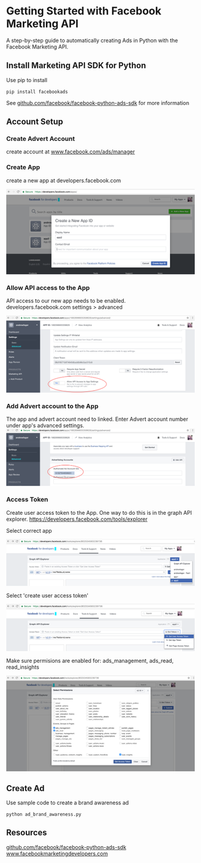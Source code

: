 # Getting Started with Facebook Marketing API 
A step-by-step guide to automatically creating Ads in Python with the Facebook Marketing API.

## Install Marketing API SDK for Python
Use pip to install
```
pip install facebookads
```
See <a href="github.com/facebook/facebook-python-ads-sdk">github.com/facebook/facebook-python-ads-sdk</a> for more information

## Account Setup

### Create Advert Account
create account at www.facebook.com/ads/manager

### Create App
create a new app at developers.facebook.com

![ScreenShot](images/fb-create-app2.png)

### Allow API access to the App
API access to our new app needs to be enabled.  
developers.facebook.com
settings > advanced

![ScreenShot](images/fb-api-access.png)

### Add Advert account to the App

The app and advert account need to linked. Enter Advert account number under app's advanced settings.
![ScreenShot](images/fb-ad-id.png)

### Access Token
Create user access token to the App. One way to do this is in the graph API explorer.
https://developers.facebook.com/tools/explorer

Select correct app

![ScreenShot](images/fb-access-token-1.png)

Select 'create user access token'

![ScreenShot](images/fb-access-token-3.png)

Make sure permisions are enabled for: 
ads_management, ads_read, read_insights

![ScreenShot](images/fb-access-token-4.png)


## Create Ad
Use sample code to create a brand awareness ad
```
python ad_brand_awareness.py
```

## Resources
<a href="github.com/facebook/facebook-python-ads-sdk">github.com/facebook/facebook-python-ads-sdk</a>
www.facebookmarketingdevelopers.com

